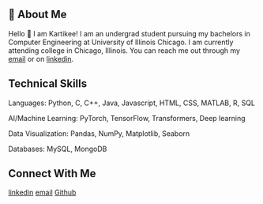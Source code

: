 ## 👩 About Me 
Hello 👋
I am Kartikee! I am an undergrad student pursuing my bachelors in Computer Engineering at University of Illinois Chicago. I am currently attending college in Chicago, Illinois. You can reach me out through my [email](kartikee.shukla@gmail.com) or on [linkedin](https://www.linkedin.com/in/kartikee-shukla/).

## Technical Skills

Languages: Python, C, C++, Java, Javascript, HTML, CSS, MATLAB, R, SQL

AI/Machine Learning: PyTorch, TensorFlow, Transformers, Deep learning

Data Visualization: Pandas, NumPy, Matplotlib, Seaborn

Databases: MySQL, MongoDB

## Connect With Me
[linkedin](https://www.linkedin.com/in/kartikee-shukla/)  [email](kartikee.shukla@gmail.com) [Github](https://github.com/Kshukla10)
